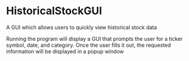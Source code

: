 # HistoricalStockGUI
A GUI which allows users to quickly view historical stock data

Running the program will display a GUI that prompts the user for a ticker symbol, date, and category. Once the user fills it out, the requested information will be displayed in a popup window
